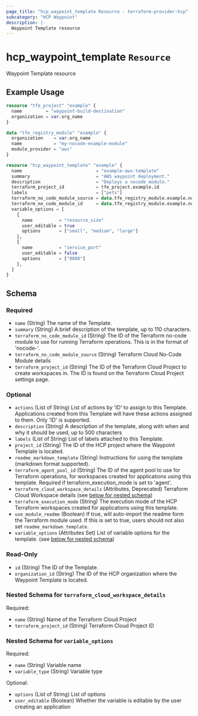 ```yaml
---
page_title: "hcp_waypoint_template Resource - terraform-provider-hcp"
subcategory: "HCP Waypoint"
description: |-
  Waypoint Template resource
---
```


# hcp_waypoint_template `Resource`



Waypoint Template resource

## Example Usage

```terraform
resource "tfe_project" "example" {
  name         = "waypoint-build-destination"
  organization = var.org_name
}

data "tfe_registry_module" "example" {
  organization    = var.org_name
  name            = "my-nocode-example-module"
  module_provider = "aws"
}

resource "hcp_waypoint_template" "example" {
  name                            = "example-aws-template"
  summary                         = "AWS waypoint deployment."
  description                     = "Deploys a nocode module."
  terraform_project_id            = tfe_project.example.id
  labels                          = ["pets"]
  terraform_no_code_module_source = data.tfe_registry_module.example.no_code_module_source
  terraform_no_code_module_id     = data.tfe_registry_module.example.no_code_module_id
  variable_options = [
    {
      name          = "resource_size"
      user_editable = true
      options       = ["small", "medium", "large"]
    },
    {
      name          = "service_port"
      user_editable = false
      options       = ["8080"]
    },
  ]
}
```

<!-- schema generated by tfplugindocs -->
## Schema

### Required

- `name` (String) The name of the Template.
- `summary` (String) A brief description of the template, up to 110 characters.
- `terraform_no_code_module_id` (String) The ID of the Terraform no-code module to use for running Terraform operations. This is in the format of 'nocode-<ID>'.
- `terraform_no_code_module_source` (String) Terraform Cloud No-Code Module details
- `terraform_project_id` (String) The ID of the Terraform Cloud Project to create workspaces in. The ID is found on the Terraform Cloud Project settings page.

### Optional

- `actions` (List of String) List of actions by 'ID' to assign to this Template. Applications created from this Template will have these actions assigned to them. Only 'ID' is supported.
- `description` (String) A description of the template, along with when and why it should be used, up to 500 characters
- `labels` (List of String) List of labels attached to this Template.
- `project_id` (String) The ID of the HCP project where the Waypoint Template is located.
- `readme_markdown_template` (String) Instructions for using the template (markdown format supported).
- `terraform_agent_pool_id` (String) The ID of the agent pool to use for Terraform operations, for workspaces created for applications using this template. Required if terraform_execution_mode is set to 'agent'.
- `terraform_cloud_workspace_details` (Attributes, Deprecated) Terraform Cloud Workspace details (see [below for nested schema](#nestedatt--terraform_cloud_workspace_details))
- `terraform_execution_mode` (String) The execution mode of the HCP Terraform workspaces created for applications using this template.
- `use_module_readme` (Boolean) If true, will auto-import the readme form the Terraform module used. If this is set to true, users should not also set `readme_markdown_template`.
- `variable_options` (Attributes Set) List of variable options for the template. (see [below for nested schema](#nestedatt--variable_options))

### Read-Only

- `id` (String) The ID of the Template.
- `organization_id` (String) The ID of the HCP organization where the Waypoint Template is located.

<a id="nestedatt--terraform_cloud_workspace_details"></a>
### Nested Schema for `terraform_cloud_workspace_details`

Required:

- `name` (String) Name of the Terraform Cloud Project
- `terraform_project_id` (String) Terraform Cloud Project ID


<a id="nestedatt--variable_options"></a>
### Nested Schema for `variable_options`

Required:

- `name` (String) Variable name
- `variable_type` (String) Variable type

Optional:

- `options` (List of String) List of options
- `user_editable` (Boolean) Whether the variable is editable by the user creating an application
